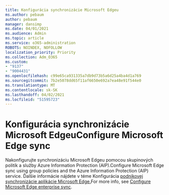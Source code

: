 ```yaml
---
title: Konfigurácia synchronizácie Microsoft Edgeu
ms.author: pebaum
author: pebaum
manager: dansimp
ms.date: 04/01/2021
ms.audience: Admin
ms.topic: article
ms.service: o365-administration
ROBOTS: NOINDEX, NOFOLLOW
localization_priority: Priority
ms.collection: Adm_O365
ms.custom:
- "9137"
- "9004431"
ms.openlocfilehash: c99e65ca931335a7db9d73b5a6d25a4ba4d1a769
ms.sourcegitcommit: 7b2e5078dd65f11af6650e692a7ea48e91f544e0
ms.translationtype: MT
ms.contentlocale: sk-SK
ms.lasthandoff: 04/02/2021
ms.locfileid: "51595723"
---
```

# <a name="configure-microsoft-edge-sync"></a><span data-ttu-id="9f14b-102">Konfigurácia synchronizácie Microsoft Edgeu</span><span class="sxs-lookup"><span data-stu-id="9f14b-102">Configure Microsoft Edge sync</span></span>

<span data-ttu-id="9f14b-103">Nakonfigurujte synchronizáciu Microsoft Edgeu pomocou skupinových politík a služby Azure Information Protection (AIP).</span><span class="sxs-lookup"><span data-stu-id="9f14b-103">Configure Microsoft Edge sync using group policies and the Azure Information Protection (AIP) service.</span></span> <span data-ttu-id="9f14b-104">Ďalšie informácie nájdete v téme Konfigurácia [podnikovej synchronizácie aplikácie Microsoft Edge.](https://docs.microsoft.com/deployedge/microsoft-edge-enterprise-sync)</span><span class="sxs-lookup"><span data-stu-id="9f14b-104">For more info, see [Configure Microsoft Edge enterprise sync](https://docs.microsoft.com/deployedge/microsoft-edge-enterprise-sync).</span></span>